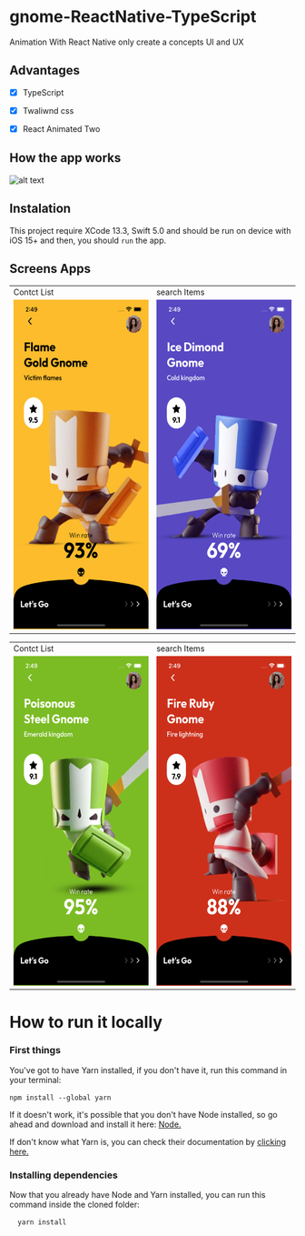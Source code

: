 # gnome-ReactNative-TypeScript

Animation With React Native only create a concepts UI and UX   

## Advantages

- [x] TypeScript 
- [x] Twaliwnd css 
- [x] React Animated Two


## How the app works

![alt text](https://github.com/memof90/screenProjects/blob/master/Gnoma/ezgif.com-gif-maker.gif?raw=true)

## Instalation
This project require XCode 13.3, Swift 5.0 and should be run on device with iOS 15+ and then, you should `run` the app.

 ## Screens Apps
 
 <table>
  <tr>
    <td>Contct List</td>
     <td>search Items</td>
  </tr>
  <tr>
    <td><img src="https://github.com/memof90/screenProjects/blob/master/Gnoma/Simulator%20Screen%20Shot%20-%20iPhone%2013%20Pro%20-%202022-06-13%20at%2014.49.16.png?raw=true" width=270 height=580></td>
    <td><img src="https://github.com/memof90/screenProjects/blob/master/Gnoma/Simulator%20Screen%20Shot%20-%20iPhone%2013%20Pro%20-%202022-06-13%20at%2014.49.20.png?raw=true" width=270 height=580></td>
  </tr>
 </table>
 
  <table>
  <tr>
    <td>Contct List</td>
     <td>search Items</td>
  </tr>
  <tr>
    <td><img src="https://github.com/memof90/screenProjects/blob/master/Gnoma/Simulator%20Screen%20Shot%20-%20iPhone%2013%20Pro%20-%202022-06-13%20at%2014.49.30.png?raw=true" width=270 height=580></td>
    <td><img src="https://github.com/memof90/screenProjects/blob/master/Gnoma/Simulator%20Screen%20Shot%20-%20iPhone%2013%20Pro%20-%202022-06-13%20at%2014.49.24.png?raw=true" width=270 height=580></td>
  </tr>
 </table>
 
# How to run it locally

### First things

You've got to have Yarn installed, if you don't have it, run this command in your terminal:

```node
npm install --global yarn
```

If it doesn't work, it's possible that you don't have Node installed, so go ahead and download and install it here: [Node.](https://nodejs.org 'Node Website')

If don't know what Yarn is, you can check their documentation by [clicking here.](https://classic.yarnpkg.com/en/docs/getting-started 'Yarn Documentation')

### Installing dependencies

Now that you already have Node and Yarn installed, you can run this command inside the cloned folder:

```
  yarn install
```

 

